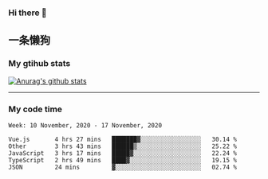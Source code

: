 ### Hi there 👋

## 一条懒狗
<!--
**kiss-me-quickly/kiss-me-quickly** is a ✨ _special_ ✨ repository because its `README.md` (this file) appears on your GitHub profile.

Here are some ideas to get you started:

- 🔭 I’m currently working on ...
- 🌱 I’m currently learning ...
- 👯 I’m looking to collaborate on ...
- 🤔 I’m looking for help with ...
- 💬 Ask me about ...
- 📫 How to reach me: ...
- 😄 Pronouns: ...
- ⚡ Fun fact: ...
-->


### My gtihub stats

[![Anurag's github stats](https://github-readme-stats.vercel.app/api?username=kiss-me-quickly)](https://github.com/anuraghazra/github-readme-stats)

***

### My code time

<!--START_SECTION:waka-->
```text
Week: 10 November, 2020 - 17 November, 2020

Vue.js       4 hrs 27 mins   ███████▓░░░░░░░░░░░░░░░░░   30.14 % 
Other        3 hrs 43 mins   ██████▒░░░░░░░░░░░░░░░░░░   25.22 % 
JavaScript   3 hrs 17 mins   █████▓░░░░░░░░░░░░░░░░░░░   22.24 % 
TypeScript   2 hrs 49 mins   ████▓░░░░░░░░░░░░░░░░░░░░   19.15 % 
JSON         24 mins         ▓░░░░░░░░░░░░░░░░░░░░░░░░   02.74 % 
```
<!--END_SECTION:waka-->
